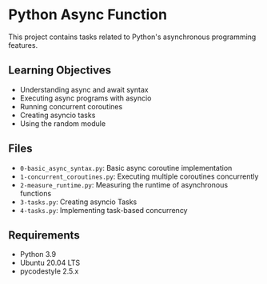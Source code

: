 # Python Async Function

This project contains tasks related to Python's asynchronous programming features.

## Learning Objectives

- Understanding async and await syntax
- Executing async programs with asyncio
- Running concurrent coroutines
- Creating asyncio tasks
- Using the random module

## Files

- `0-basic_async_syntax.py`: Basic async coroutine implementation
- `1-concurrent_coroutines.py`: Executing multiple coroutines concurrently
- `2-measure_runtime.py`: Measuring the runtime of asynchronous functions
- `3-tasks.py`: Creating asyncio Tasks
- `4-tasks.py`: Implementing task-based concurrency

## Requirements

- Python 3.9
- Ubuntu 20.04 LTS
- pycodestyle 2.5.x 